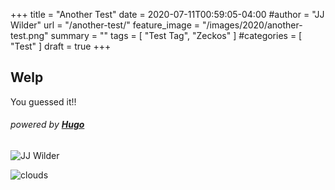 +++
title = "Another Test"
date = 2020-07-11T00:59:05-04:00
#author = "JJ Wilder"
url = "/another-test/"
feature_image = "/images/2020/another-test.png"
summary = ""
tags = [ "Test Tag", "Zeckos" ]
#categories = [ "Test" ]
draft = true
+++

## Welp

You guessed it!!    

###### *powered by* [**Hugo**](https://gohugo.io "Hugo")

[pic]: https://pixls.us/blog/2017/06/g-mic-2-0/Shrouded_in_clouds.jpg "Clouds are coming"

![JJ Wilder][pic]

![clouds](https://pixls.us/blog/2017/06/g-mic-2-0/Shrouded_in_clouds.jpg "Clouds are still coming")